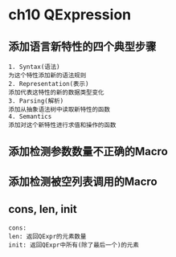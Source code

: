 # ch10 QExpression
## 添加语言新特性的四个典型步骤
```
1. Syntax(语法)
为这个特性添加新的语法规则
2. Representation(表示)
添加代表这特性的新的数据类型变化
3. Parsing(解析)
添加从抽象语法树中读取新特性的函数
4. Semantics
添加对这个新特性进行求值和操作的函数
```
## 添加检测参数数量不正确的Macro
## 添加检测被空列表调用的Macro
## cons, len, init
```
cons:
len: 返回QExpr的元素数量
init: 返回QExpr中所有(除了最后一个)的元素
```
